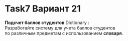 # Task7 Вариант 21
<strong>Подсчет баллов студентов</strong> Dictionary :<br>
Разработайте систему для учета баллов студентов <br>
по различным предметам с использованием <strong>словаря</strong>.
